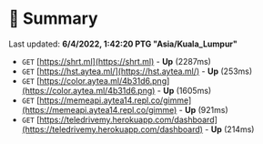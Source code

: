 # 📖 Summary
Last updated: **6/4/2022, 1:42:20 PTG "Asia/Kuala_Lumpur"**

- `GET` [https://shrt.ml](https://shrt.ml) - **Up** (2287ms)
- `GET` [https://hst.aytea.ml/](https://hst.aytea.ml/) - **Up** (253ms)
- `GET` [https://color.aytea.ml/4b31d6.png](https://color.aytea.ml/4b31d6.png) - **Up** (1605ms)
- `GET` [https://memeapi.aytea14.repl.co/gimme](https://memeapi.aytea14.repl.co/gimme) - **Up** (921ms)
- `GET` [https://teledrivemy.herokuapp.com/dashboard](https://teledrivemy.herokuapp.com/dashboard) - **Up** (214ms)
